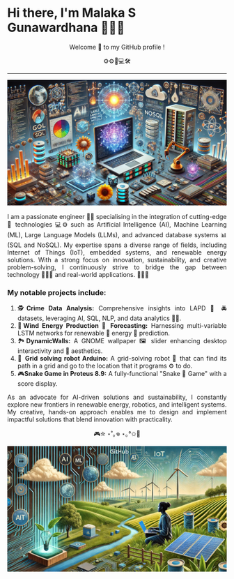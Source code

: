 # Hi there, I'm Malaka S Gunawardhana 👨🏻‍🎓
<p align='center'>
Welcome 👋 to my GitHub profile ! 

<p align='center'>
⚙️⚙️🤖💻🛠️

---

<p align='center'>
    <img width=1024 src="Images/IMAGE_04.png">
</p>

<d align='justify'>

I am a passionate engineer 👨‍💻 specialising in the integration of cutting-edge 🎯 technologies 💻⚙️ such as Artificial Intelligence (AI), Machine Learning (ML), Large Language Models (LLMs), and advanced database systems 📊 (SQL and NoSQL). My expertise spans a diverse range of fields, including Internet of Things (IoT), embedded systems, and renewable energy solutions. With a strong focus on innovation, sustainability, and creative problem-solving, I continuously strive to bridge the gap between technology 👨🏻‍🔧 and real-world applications. 💯🚀🎯

### My notable projects include:

1. 🕵**Crime Data Analysis:** Comprehensive insights into LAPD 🚓 🚔 datasets, leveraging AI, SQL, NLP, and data analytics 👮‍♂️.
2. 🍃**Wind Energy Production 🔌 Forecasting:** Harnessing multi-variable LSTM networks for renewable 🌿 energy 🔋 prediction.
3. 🏞️**DynamicWalls:** A GNOME wallpaper 🖼️ slider enhancing desktop interactivity and 🎨 aesthetics.
4. 🤖 **Grid solving robot Arduino:** A grid-solving robot 🦾 that can find its path in a grid and go to the location that it programs ⚙️ to do.
5. 🎮**Snake Game in Proteus 8.9:** A fully-functional "Snake 🐍 Game" with a score display.

As an advocate for AI-driven solutions and sustainability, I constantly explore new frontiers in renewable energy, robotics, and intelligent systems. My creative, hands-on approach enables me to design and implement impactful solutions that blend innovation with practicality.

<p align='center'>
🎮✮ ⋆˚｡𖦹 ⋆｡°✩👾

<p align='center'>
    <img width=1024 src="Images/IMAGE_06.png">
</p>